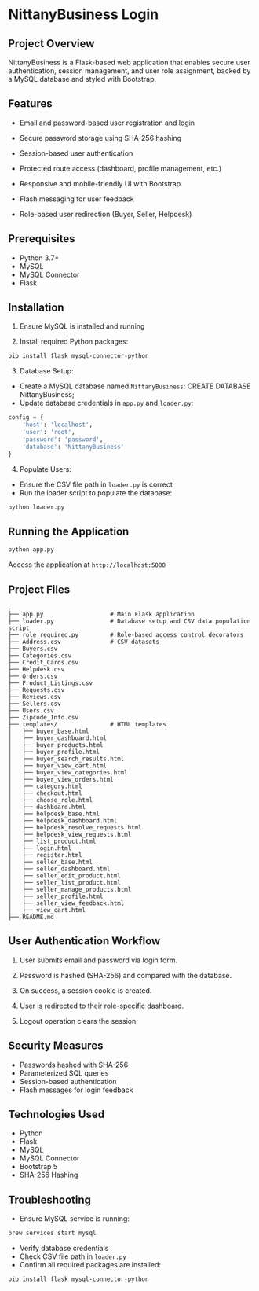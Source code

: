 # NittanyBusiness Login 

## Project Overview

NittanyBusiness is a Flask-based web application that enables secure user authentication, session management, and user role assignment, backed by a MySQL database and styled with Bootstrap.

## Features

- Email and password-based user registration and login

- Secure password storage using SHA-256 hashing

- Session-based user authentication

- Protected route access (dashboard, profile management, etc.)

- Responsive and mobile-friendly UI with Bootstrap

- Flash messaging for user feedback

- Role-based user redirection (Buyer, Seller, Helpdesk)

## Prerequisites

- Python 3.7+
- MySQL
- MySQL Connector
- Flask

## Installation

1. Ensure MySQL is installed and running

2. Install required Python packages:
```bash
pip install flask mysql-connector-python
```

3. Database Setup:
- Create a MySQL database named `NittanyBusiness`: CREATE DATABASE NittanyBusiness;
- Update database credentials in `app.py` and `loader.py`:
```python
config = {
    'host': 'localhost',    
    'user': 'root',         
    'password': 'password', 
    'database': 'NittanyBusiness'
}
```

4. Populate Users:
- Ensure the CSV file path in `loader.py` is correct
- Run the loader script to populate the database:
```bash
python loader.py
```

## Running the Application

```bash
python app.py
```

Access the application at `http://localhost:5000`

## Project Files

```
.
├── app.py                   # Main Flask application 
├── loader.py                # Database setup and CSV data population script
├── role_required.py         # Role-based access control decorators
├── Address.csv              # CSV datasets 
├── Buyers.csv
├── Categories.csv
├── Credit_Cards.csv
├── Helpdesk.csv
├── Orders.csv
├── Product_Listings.csv
├── Requests.csv
├── Reviews.csv
├── Sellers.csv
├── Users.csv
├── Zipcode_Info.csv
├── templates/               # HTML templates
│   ├── buyer_base.html
│   ├── buyer_dashboard.html
│   ├── buyer_products.html
│   ├── buyer_profile.html
│   ├── buyer_search_results.html
│   ├── buyer_view_cart.html
│   ├── buyer_view_categories.html
│   ├── buyer_view_orders.html
│   ├── category.html
│   ├── checkout.html
│   ├── choose_role.html
│   ├── dashboard.html
│   ├── helpdesk_base.html
│   ├── helpdesk_dashboard.html
│   ├── helpdesk_resolve_requests.html
│   ├── helpdesk_view_requests.html
│   ├── list_product.html
│   ├── login.html
│   ├── register.html
│   ├── seller_base.html
│   ├── seller_dashboard.html
│   ├── seller_edit_product.html
│   ├── seller_list_product.html
│   ├── seller_manage_products.html
│   ├── seller_profile.html
│   ├── seller_view_feedback.html
│   ├── view_cart.html
├── README.md               

``` 

## User Authentication Workflow

1. User submits email and password via login form.

2. Password is hashed (SHA-256) and compared with the database.

3. On success, a session cookie is created.

4. User is redirected to their role-specific dashboard.

5. Logout operation clears the session.

## Security Measures

- Passwords hashed with SHA-256
- Parameterized SQL queries
- Session-based authentication
- Flash messages for login feedback

## Technologies Used

- Python
- Flask
- MySQL
- MySQL Connector
- Bootstrap 5
- SHA-256 Hashing


## Troubleshooting

- Ensure MySQL service is running: 
```bash
brew services start mysql
```
- Verify database credentials
- Check CSV file path in `loader.py`
- Confirm all required packages are installed:
```bash
pip install flask mysql-connector-python



